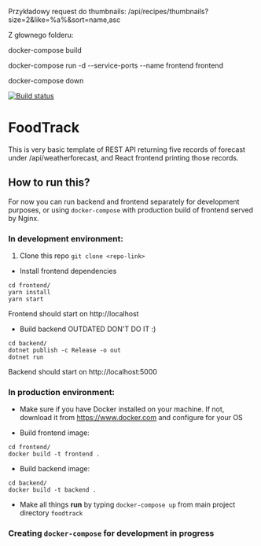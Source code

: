 Przykładowy request do thumbnails:
/api/recipes/thumbnails?size=2&like=%a%&sort=name,asc

Z głownego folderu:

docker-compose build

docker-compose run -d --service-ports --name frontend frontend

docker-compose down


[![Build status](https://dev.azure.com/uni-proj81GE16s5gd/foodtrack/_apis/build/status/fdtrck%20-%20CI)](https://dev.azure.com/uni-proj81GE16s5gd/foodtrack/_build/latest?definitionId=1)

# FoodTrack

This is very basic template of REST API returning five records of forecast under /api/weatherforecast, 
and React frontend printing those records. 

## How to run this? 

For now you can run backend and frontend separately for development purposes, or using `docker-compose`  with
production build of frontend served by Nginx.

### In development environment:

1. Clone this repo
`git clone <repo-link>`

* Install frontend dependencies
```
cd frontend/
yarn install
yarn start
```
Frontend should start on http://localhost

* Build backend OUTDATED DON'T DO IT :) 
```
cd backend/
dotnet publish -c Release -o out
dotnet run
```

Backend should start on http://localhost:5000

### In production environment:

* Make sure if you have Docker installed on your machine. If not, download it from https://www.docker.com
and configure for your OS

* Build frontend image: 
```
cd frontend/
docker build -t frontend .
```

* Build backend image: 
```
cd backend/
docker build -t backend .
```

* Make all things **run** by typing `docker-compose up` from main project directory `foodtrack`

### Creating `docker-compose` for development in progress
